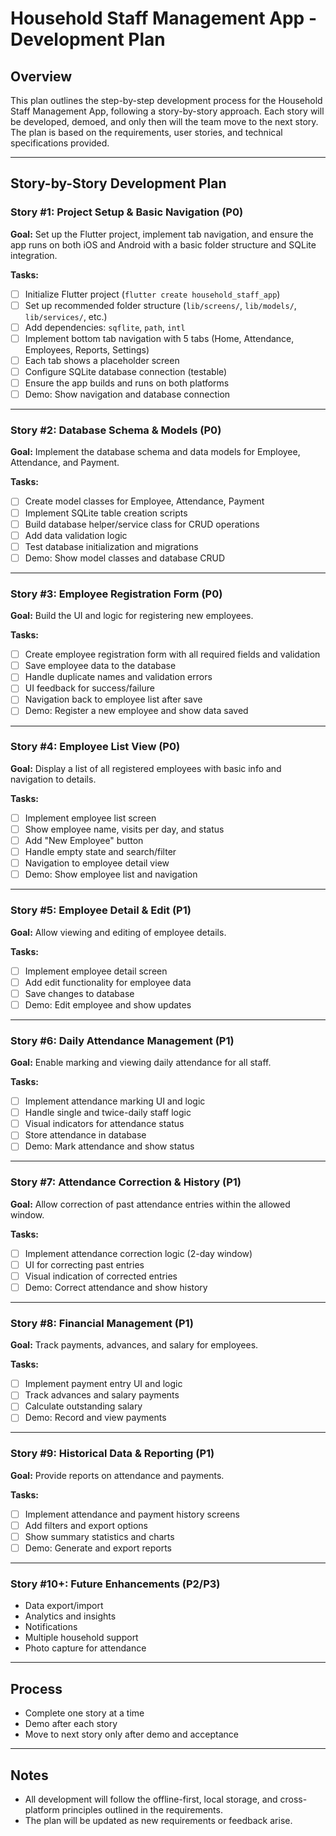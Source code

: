 # Household Staff Management App - Development Plan

## Overview
This plan outlines the step-by-step development process for the Household Staff Management App, following a story-by-story approach. Each story will be developed, demoed, and only then will the team move to the next story. The plan is based on the requirements, user stories, and technical specifications provided.

---

## Story-by-Story Development Plan

### Story #1: Project Setup & Basic Navigation (P0)
**Goal:** Set up the Flutter project, implement tab navigation, and ensure the app runs on both iOS and Android with a basic folder structure and SQLite integration.

**Tasks:**
- [ ] Initialize Flutter project (`flutter create household_staff_app`)
- [ ] Set up recommended folder structure (`lib/screens/`, `lib/models/`, `lib/services/`, etc.)
- [ ] Add dependencies: `sqflite`, `path`, `intl`
- [ ] Implement bottom tab navigation with 5 tabs (Home, Attendance, Employees, Reports, Settings)
- [ ] Each tab shows a placeholder screen
- [ ] Configure SQLite database connection (testable)
- [ ] Ensure the app builds and runs on both platforms
- [ ] Demo: Show navigation and database connection

---

### Story #2: Database Schema & Models (P0)
**Goal:** Implement the database schema and data models for Employee, Attendance, and Payment.

**Tasks:**
- [ ] Create model classes for Employee, Attendance, Payment
- [ ] Implement SQLite table creation scripts
- [ ] Build database helper/service class for CRUD operations
- [ ] Add data validation logic
- [ ] Test database initialization and migrations
- [ ] Demo: Show model classes and database CRUD

---

### Story #3: Employee Registration Form (P0)
**Goal:** Build the UI and logic for registering new employees.

**Tasks:**
- [ ] Create employee registration form with all required fields and validation
- [ ] Save employee data to the database
- [ ] Handle duplicate names and validation errors
- [ ] UI feedback for success/failure
- [ ] Navigation back to employee list after save
- [ ] Demo: Register a new employee and show data saved

---

### Story #4: Employee List View (P0)
**Goal:** Display a list of all registered employees with basic info and navigation to details.

**Tasks:**
- [ ] Implement employee list screen
- [ ] Show employee name, visits per day, and status
- [ ] Add "New Employee" button
- [ ] Handle empty state and search/filter
- [ ] Navigation to employee detail view
- [ ] Demo: Show employee list and navigation

---

### Story #5: Employee Detail & Edit (P1)
**Goal:** Allow viewing and editing of employee details.

**Tasks:**
- [ ] Implement employee detail screen
- [ ] Add edit functionality for employee data
- [ ] Save changes to database
- [ ] Demo: Edit employee and show updates

---

### Story #6: Daily Attendance Management (P1)
**Goal:** Enable marking and viewing daily attendance for all staff.

**Tasks:**
- [ ] Implement attendance marking UI and logic
- [ ] Handle single and twice-daily staff logic
- [ ] Visual indicators for attendance status
- [ ] Store attendance in database
- [ ] Demo: Mark attendance and show status

---

### Story #7: Attendance Correction & History (P1)
**Goal:** Allow correction of past attendance entries within the allowed window.

**Tasks:**
- [ ] Implement attendance correction logic (2-day window)
- [ ] UI for correcting past entries
- [ ] Visual indication of corrected entries
- [ ] Demo: Correct attendance and show history

---

### Story #8: Financial Management (P1)
**Goal:** Track payments, advances, and salary for employees.

**Tasks:**
- [ ] Implement payment entry UI and logic
- [ ] Track advances and salary payments
- [ ] Calculate outstanding salary
- [ ] Demo: Record and view payments

---

### Story #9: Historical Data & Reporting (P1)
**Goal:** Provide reports on attendance and payments.

**Tasks:**
- [ ] Implement attendance and payment history screens
- [ ] Add filters and export options
- [ ] Show summary statistics and charts
- [ ] Demo: Generate and export reports

---

### Story #10+: Future Enhancements (P2/P3)
- Data export/import
- Analytics and insights
- Notifications
- Multiple household support
- Photo capture for attendance

---

## Process
- Complete one story at a time
- Demo after each story
- Move to next story only after demo and acceptance

---

## Notes
- All development will follow the offline-first, local storage, and cross-platform principles outlined in the requirements.
- The plan will be updated as new requirements or feedback arise. 